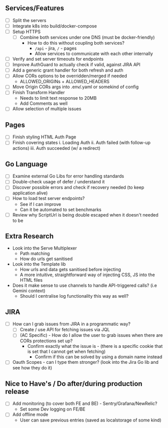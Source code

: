 ## Services/Features
- [ ] Split the servers
- [ ] Integrate k8s into build/docker-compose 
- [ ] Setup HTTPS
  - [ ] Combine both services under one DNS (must be docker-friendly)
      * How to do this without coupling both services?
        * `/api` - jira, `/` - pages
        * Allow services to communicate with each other internally
- [ ] Verify and set server timeouts for endpoints
- [ ] Improve AuthGuard to actually check if valid, against JIRA API
- [ ] Add a generic grant handler for both refresh and auth
- [ ] Allow CORs options to be overridden/merged if needed
  - ALLOWED_ORIGINs + ALLOWED_HEADERS
- [ ] Move Origin CORs args into .env/.yaml or somekind of config
- [ ] Finish Transform Handler
  - Needs to limit text response to 20MB
  - Add Comments as well
- [ ] Allow selection of multiple issues

## Pages
- [ ] Finish styling HTML Auth Page
- [ ] Finish covering states 
      i. Loading Auth
      ii.     Auth failed (with follow-up actions)
      iii.    Auth succeeded (w/ a redirect)
  
## Go Language
- [ ] Examine external Go Libs for error handling standards
- [ ] Double-check usage of defer / understand it
- [ ] Discover possible errors and check if recovery needed (to keep application alive)
- [ ] How to load test server endpoints?
    * See if I can improve
    * Can it be automated to set benchmarks
- [ ] Review why ScriptUrl is being double escaped when it doesn't needed to be

## Extra Research
* Look into the Serve Multiplexer
    - Path matching
    - How do urls get sanitised
* Look into the Template lib
    - How urls and data gets sanitised before injecting
    - A more intuitive, straightforward way of injecting CSS, JS into the HTML files
* Does it make sense to use channels to handle API-triggered calls? (i.e Gemini context)
    - Should I centralise log functionality this way as well?

## JIRA
- [ ] How can I grab issues from JIRA in a programmatic way?
  - [ ] Create / use API for fetching issues via JQL
  - [ ] (AC Specific) - How do I allow the user to grab issues when there are CORs protections set up?
    * Confirm exactly what the issue is - (there is a specific cookie that is set that I cannot get when fetching)
      * Confirm if this can be solved by using a domain name instead
- [ ] Oauth Scopes - can I type them stronger? (look into the Jira Go lib and see how they do it)

## Nice to Have's / Do after/during production release
- [ ] Add monitoring (to cover both FE and BE) - Sentry/Grafana/NewRelic?
  - Set some Dev logging on FE/BE
- [ ] Add offline mode
  * User can save previous entries (saved as localstorage of some kind)
